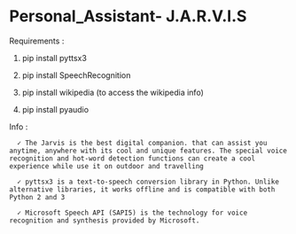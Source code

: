 # Personal_Assistant- J.A.R.V.I.S

Requirements :

1. pip install pyttsx3 

2. pip install SpeechRecognition 

3. pip install wikipedia  (to access the wikipedia info)

4. pip install pyaudio


Info : 

      ✓ The Jarvis is the best digital companion. that can assist you anytime, anywhere with its cool and unique features. The special voice recognition and hot-word detection functions can create a cool experience while use it on outdoor and travelling
      
      ✓ pyttsx3 is a text-to-speech conversion library in Python. Unlike alternative libraries, it works offline and is compatible with both       Python 2 and 3

      ✓ Microsoft Speech API (SAPI5) is the technology for voice recognition and synthesis provided by Microsoft.
